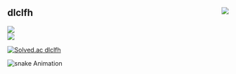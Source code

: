 <div align="">

<a href = "https://www.acmicpc.net/user/dlclfh">
    <img align="right" p-5 src="http://mazandi.herokuapp.com/api?handle=dlclfh&theme=warm">
 </a>

    
## dlclfh
  <a href = "https://dlclfh.notion.site/dlclfh_-3e0a811ebad54cac917c260589321d30">
   <img src="https://img.shields.io/badge/dlclfh'sNotion-white?style=flat&logo=Notion&logoColor=000000">
  </a><br>
  <a href = "https://dlclfh0404.github.io">
      <img src="https://img.shields.io/badge/dlclfh'spage-white?style=flat&logo=github&logoColor=222222">
    </a>
 
 [![Solved.ac dlclfh](http://mazassumnida.wtf/api/mini/generate_badge?boj=dlclfh)](https://solved.ac/dlclfh)
</div> 

![snake Animation](https://github.com/dlclfh0404/dlclfh0404/blob/output/github-contribution-grid-snake.svg)


